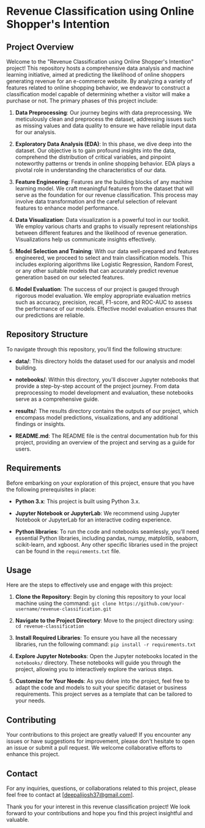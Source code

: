 # Revenue Classification using Online Shopper's Intention

## Project Overview

Welcome to the "Revenue Classification using Online Shopper's Intention" project! This repository hosts a comprehensive data analysis and machine learning initiative, aimed at predicting the likelihood of online shoppers generating revenue for an e-commerce website. By analyzing a variety of features related to online shopping behavior, we endeavor to construct a classification model capable of determining whether a visitor will make a purchase or not. The primary phases of this project include:

1. **Data Preprocessing**: Our journey begins with data preprocessing. We meticulously clean and preprocess the dataset, addressing issues such as missing values and data quality to ensure we have reliable input data for our analysis.

2. **Exploratory Data Analysis (EDA)**: In this phase, we dive deep into the dataset. Our objective is to gain profound insights into the data, comprehend the distribution of critical variables, and pinpoint noteworthy patterns or trends in online shopping behavior. EDA plays a pivotal role in understanding the characteristics of our data.

3. **Feature Engineering**: Features are the building blocks of any machine learning model. We craft meaningful features from the dataset that will serve as the foundation for our revenue classification. This process may involve data transformation and the careful selection of relevant features to enhance model performance.

4. **Data Visualization**: Data visualization is a powerful tool in our toolkit. We employ various charts and graphs to visually represent relationships between different features and the likelihood of revenue generation. Visualizations help us communicate insights effectively.

5. **Model Selection and Training**: With our data well-prepared and features engineered, we proceed to select and train classification models. This includes exploring algorithms like Logistic Regression, Random Forest, or any other suitable models that can accurately predict revenue generation based on our selected features.

6. **Model Evaluation**: The success of our project is gauged through rigorous model evaluation. We employ appropriate evaluation metrics such as accuracy, precision, recall, F1-score, and ROC-AUC to assess the performance of our models. Effective model evaluation ensures that our predictions are reliable.

## Repository Structure

To navigate through this repository, you'll find the following structure:

- **data/**: This directory holds the dataset used for our analysis and model building.

- **notebooks/**: Within this directory, you'll discover Jupyter notebooks that provide a step-by-step account of the project journey. From data preprocessing to model development and evaluation, these notebooks serve as a comprehensive guide.

- **results/**: The results directory contains the outputs of our project, which encompass model predictions, visualizations, and any additional findings or insights.

- **README.md**: The README file is the central documentation hub for this project, providing an overview of the project and serving as a guide for users.

## Requirements

Before embarking on your exploration of this project, ensure that you have the following prerequisites in place:

- **Python 3.x**: This project is built using Python 3.x.

- **Jupyter Notebook or JupyterLab**: We recommend using Jupyter Notebook or JupyterLab for an interactive coding experience.

- **Python libraries**: To run the code and notebooks seamlessly, you'll need essential Python libraries, including pandas, numpy, matplotlib, seaborn, scikit-learn, and xgboost. Any other specific libraries used in the project can be found in the `requirements.txt` file.

## Usage

Here are the steps to effectively use and engage with this project:

1. **Clone the Repository**: Begin by cloning this repository to your local machine using the command: `git clone https://github.com/your-username/revenue-classification.git`

2. **Navigate to the Project Directory**: Move to the project directory using: `cd revenue-classification`

3. **Install Required Libraries**: To ensure you have all the necessary libraries, run the following command: `pip install -r requirements.txt`

4. **Explore Jupyter Notebooks**: Open the Jupyter notebooks located in the `notebooks/` directory. These notebooks will guide you through the project, allowing you to interactively explore the various steps.

5. **Customize for Your Needs**: As you delve into the project, feel free to adapt the code and models to suit your specific dataset or business requirements. This project serves as a template that can be tailored to your needs.

## Contributing

Your contributions to this project are greatly valued! If you encounter any issues or have suggestions for improvement, please don't hesitate to open an issue or submit a pull request. We welcome collaborative efforts to enhance this project.

## Contact

For any inquiries, questions, or collaborations related to this project, please feel free to contact  at [deepalijosh37@gmail.com].

Thank you for your interest in this revenue classification project! We look forward to your contributions and hope you find this project insightful and valuable.

